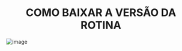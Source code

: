 <h1><center>COMO BAIXAR A VERSÃO DA ROTINA</center></h1>

![image](https://github.com/crzsistemas/tecnodiesel.ro.versao.rotinas/assets/95190707/67e2f5ef-4663-4094-ab8d-c787c79ecc3c)
